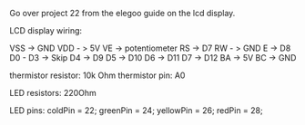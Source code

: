 Go over project 22 from the elegoo guide on the lcd display.

LCD display wiring:

VSS -> GND
VDD - > 5V
VE -> potentiometer
RS -> D7
RW - > GND
E -> D8
D0 - D3 -> Skip
D4 -> D9
D5 -> D10
D6 -> D11
D7 -> D12
BA -> 5V
BC -> GND

thermistor resistor: 10k Ohm
thermistor pin: A0

LED resistors: 220Ohm

LED pins: 
coldPin = 22;
greenPin = 24;
yellowPin = 26;
redPin = 28;
